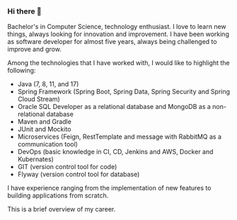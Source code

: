 ### Hi there 👋
Bachelor's in Computer Science, technology enthusiast. I love to learn new things, always looking for innovation and improvement. I have been working as software developer for almost five years, always being challenged to improve and grow.

Among the technologies that I have worked with, I would like to highlight the following:
 - Java (7, 8, 11, and 17)
 - Spring Framework (Spring Boot, Spring Data, Spring Security and Spring Cloud Stream)
 - Oracle SQL Developer as a relational database and MongoDB as a non-relational database
 - Maven and Gradle
 - JUnit and Mockito
 - Microservices (Feign, RestTemplate and message with RabbitMQ as a communication tool)
 - DevOps (basic knowledge in CI, CD, Jenkins and AWS, Docker and Kubernates)
 - GIT (version control tool for code)
 - Flyway (version control tool for database)

I have experience ranging from the implementation of new features to building applications from scratch.

This is a brief overview of my career.
<!--
**claytoncastro/claytoncastro** is a ✨ _special_ ✨ repository because its `README.md` (this file) appears on your GitHub profile.

Here are some ideas to get you started:

- 🔭 I’m currently working on ...
- 🌱 I’m currently learning ...
- 👯 I’m looking to collaborate on ...
- 🤔 I’m looking for help with ...
- 💬 Ask me about ...
- 📫 How to reach me: ...
- 😄 Pronouns: ...
- ⚡ Fun fact: ...
-->
